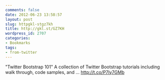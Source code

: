 ```yaml
---
comments: false
date: 2012-06-23 13:58:57
layout: post
slug: httpgkl-stgz7kh
title: http://gkl.st/GZ7KH
wordpress_id: 2707
categories:
- Bookmarks
tags:
- from-twitter
---
```


"Twitter Bootstrap 101" A collection of Twitter Bootstrap tutorials including walk through, code samples, and ... http://t.co/P7ly7GMb
